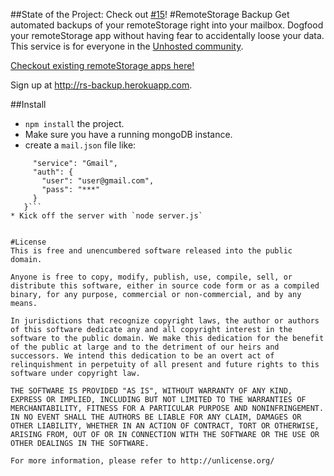 ##State of the Project:
Check out [#15](https://github.com/jorin-vogel/rs-backup/issues/15)!
#RemoteStorage Backup
Get automated backups of your remoteStorage right into your mailbox.
Dogfood your remoteStorage app without having fear to accidentally loose your data.
This service is for everyone in the [Unhosted community](http://unhosted.org/).

[Checkout existing remoteStorage apps here!](https://github.com/unhosted/website/wiki/State-of-the-movement)

Sign up at http://rs-backup.herokuapp.com.


##Install
* `npm install` the project.
* Make sure you have a running mongoDB instance.
* create a `mail.json` file like:
```{
     "service": "Gmail",
     "auth": {
       "user": "user@gmail.com",
       "pass": "***"
     }
   }```
* Kick off the server with `node server.js`


#License
This is free and unencumbered software released into the public domain.

Anyone is free to copy, modify, publish, use, compile, sell, or distribute this software, either in source code form or as a compiled binary, for any purpose, commercial or non-commercial, and by any means.

In jurisdictions that recognize copyright laws, the author or authors of this software dedicate any and all copyright interest in the software to the public domain. We make this dedication for the benefit of the public at large and to the detriment of our heirs and successors. We intend this dedication to be an overt act of relinquishment in perpetuity of all present and future rights to this software under copyright law.

THE SOFTWARE IS PROVIDED "AS IS", WITHOUT WARRANTY OF ANY KIND, EXPRESS OR IMPLIED, INCLUDING BUT NOT LIMITED TO THE WARRANTIES OF MERCHANTABILITY, FITNESS FOR A PARTICULAR PURPOSE AND NONINFRINGEMENT. IN NO EVENT SHALL THE AUTHORS BE LIABLE FOR ANY CLAIM, DAMAGES OR OTHER LIABILITY, WHETHER IN AN ACTION OF CONTRACT, TORT OR OTHERWISE, ARISING FROM, OUT OF OR IN CONNECTION WITH THE SOFTWARE OR THE USE OR OTHER DEALINGS IN THE SOFTWARE.

For more information, please refer to http://unlicense.org/